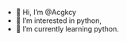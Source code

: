 - 👋 Hi, I’m @Acgkcy
- 👀 I’m interested in python,
- 🌱 I’m currently learning python.

<!---
Acgkcy/Acgkcy is a ✨ special ✨ repository because its `README.md` (this file) appears on your GitHub profile.
You can click the Preview link to take a look at your changes.
--->
